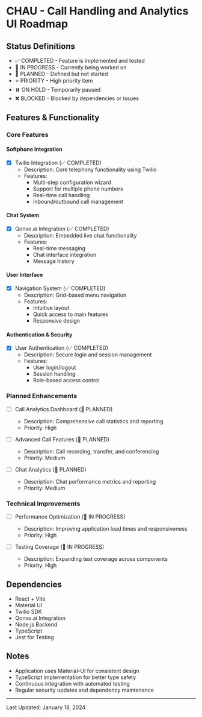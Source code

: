 # CHAU - Call Handling and Analytics UI Roadmap

## Status Definitions
- ✅ COMPLETED - Feature is implemented and tested
- 🚧 IN PROGRESS - Currently being worked on
- 📝 PLANNED - Defined but not started
- ⭐ PRIORITY - High priority item
- ⏸️ ON HOLD - Temporarily paused
- ❌ BLOCKED - Blocked by dependencies or issues

## Features & Functionality

### Core Features

#### Softphone Integration
- [x] Twilio Integration (✅ COMPLETED)
  - Description: Core telephony functionality using Twilio
  - Features:
    - Multi-step configuration wizard
    - Support for multiple phone numbers
    - Real-time call handling
    - Inbound/outbound call management

#### Chat System
- [x] Qonvo.ai Integration (✅ COMPLETED)
  - Description: Embedded live chat functionality
  - Features:
    - Real-time messaging
    - Chat interface integration
    - Message history

#### User Interface
- [x] Navigation System (✅ COMPLETED)
  - Description: Grid-based menu navigation
  - Features:
    - Intuitive layout
    - Quick access to main features
    - Responsive design

#### Authentication & Security
- [x] User Authentication (✅ COMPLETED)
  - Description: Secure login and session management
  - Features:
    - User login/logout
    - Session handling
    - Role-based access control

### Planned Enhancements
- [ ] Call Analytics Dashboard (📝 PLANNED)
  - Description: Comprehensive call statistics and reporting
  - Priority: High

- [ ] Advanced Call Features (📝 PLANNED)
  - Description: Call recording, transfer, and conferencing
  - Priority: Medium

- [ ] Chat Analytics (📝 PLANNED)
  - Description: Chat performance metrics and reporting
  - Priority: Medium

### Technical Improvements
- [ ] Performance Optimization (🚧 IN PROGRESS)
  - Description: Improving application load times and responsiveness
  - Priority: High

- [ ] Testing Coverage (🚧 IN PROGRESS)
  - Description: Expanding test coverage across components
  - Priority: High

## Dependencies
- React + Vite
- Material UI
- Twilio SDK
- Qonvo.ai Integration
- Node.js Backend
- TypeScript
- Jest for Testing

## Notes
- Application uses Material-UI for consistent design
- TypeScript implementation for better type safety
- Continuous integration with automated testing
- Regular security updates and dependency maintenance

---
Last Updated: January 18, 2024 